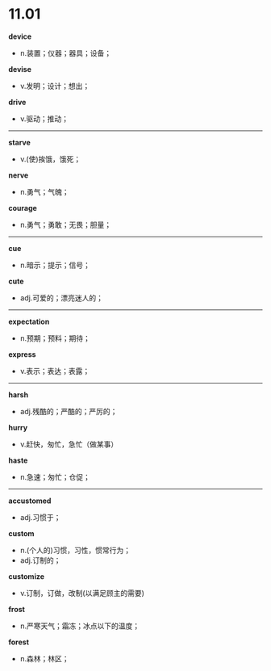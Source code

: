 # 11.01

**device**

- n.装置；仪器；器具；设备；

**devise**

- v.发明；设计；想出；

**drive**

- v.驱动；推动；

---

**starve**

- v.(使)挨饿，饿死；

**nerve**

- n.勇气；气魄；

**courage**

- n.勇气；勇敢；无畏；胆量；

---

**cue**

- n.暗示；提示；信号；

**cute**

- adj.可爱的；漂亮迷人的；

---

**expectation**

- n.预期；预料；期待；

**express**

- v.表示；表达；表露；

---

**harsh**

- adj.残酷的；严酷的；严厉的；

**hurry**

- v.赶快，匆忙，急忙（做某事）

**haste**

- n.急速；匆忙；仓促；

---

**accustomed**

- adj.习惯于；

**custom**

- n.(个人的)习惯，习性，惯常行为；
- adj.订制的；

**customize**

- v.订制，订做，改制(以满足顾主的需要)



**frost**

- n.严寒天气；霜冻；冰点以下的温度；

**forest**

- n.森林；林区；

